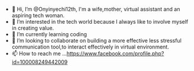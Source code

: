 - 👋 Hi, I’m @Onyinyechi12th, I'm a wife,mother, virtual assistant and an aspiring tech woman.
- 👀 I’m interested in the tech world because I always like to involve myself in creating value.
- 🌱 I’m currently learning coding 
- 💞️ I’m looking to collaborate on building a more effective less stressful communication tool,to interact effectively in virtual environment.
- 📫 How to reach me ...https://www.facebook.com/profile.php?id=100008249442009

<!---
Onyinyechi12th/Onyinyechi12th is a ✨ special ✨ repository because its `README.md` (this file) appears on your GitHub profile.
You can click the Preview link to take a look at your changes.
--->
